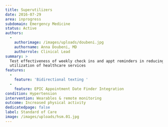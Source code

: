 ```yaml
---
title: Superutilizers
date: 2016-07-29
area: inprogress
subdomain: Emergency Medicine
status: Active
authors:
  - 
    authorimage: /images/uploads/doubeni.jpg
    authorname: Anna Doubeni, MD
    authorrole: Clinical Lead
summary: >
  Test effectiveness of weekly check ins and appt reminders in reducing over
  utilization of healthcare services
features:
  - 
    feature: 'Bidirectional texting '
  - 
    feature: EPIC Appointment Date Finder Integration
condition: Hypertension
intervention: Wearables & remote monitoring
outcome: Increased physical activity
dedicatedpage: false
label: Standard of Care 
image: /images/uploads/hsm.01.jpg
---
```

